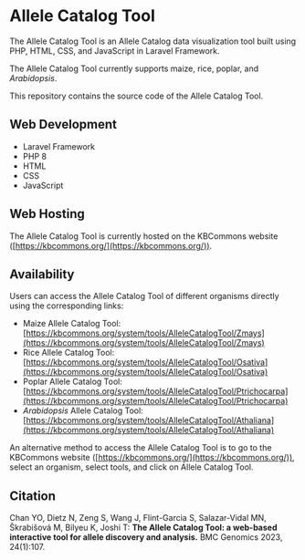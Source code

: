 # Allele Catalog Tool

The Allele Catalog Tool is an Allele Catalog data visualization tool built using PHP, HTML, CSS, and JavaScript in Laravel Framework.

The Allele Catalog Tool currently supports maize, rice, poplar, and *Arabidopsis*. 

This repository contains the source code of the Allele Catalog Tool.

## Web Development

- Laravel Framework
- PHP 8
- HTML
- CSS
- JavaScript

## Web Hosting

The Allele Catalog Tool is currently hosted on the KBCommons website ([https://kbcommons.org/](https://kbcommons.org/)). 

## Availability

Users can access the Allele Catalog Tool of different organisms directly using the corresponding links:
- Maize Allele Catalog Tool: [https://kbcommons.org/system/tools/AlleleCatalogTool/Zmays](https://kbcommons.org/system/tools/AlleleCatalogTool/Zmays)
- Rice Allele Catalog Tool: [https://kbcommons.org/system/tools/AlleleCatalogTool/Osativa](https://kbcommons.org/system/tools/AlleleCatalogTool/Osativa)
- Poplar Allele Catalog Tool: [https://kbcommons.org/system/tools/AlleleCatalogTool/Ptrichocarpa](https://kbcommons.org/system/tools/AlleleCatalogTool/Ptrichocarpa)
- *Arabidopsis* Allele Catalog Tool: [https://kbcommons.org/system/tools/AlleleCatalogTool/Athaliana](https://kbcommons.org/system/tools/AlleleCatalogTool/Athaliana)

An alternative method to access the Allele Catalog Tool is to go to the KBCommons website ([https://kbcommons.org/](https://kbcommons.org/)), select an organism, select tools, and click on Allele Catalog Tool.

## Citation

Chan YO, Dietz N, Zeng S, Wang J, Flint-Garcia S, Salazar-Vidal MN, Škrabišová M, Bilyeu K, Joshi T: **The Allele Catalog Tool: a web-based interactive tool for allele discovery and analysis.** BMC Genomics 2023, 24(1):107.
